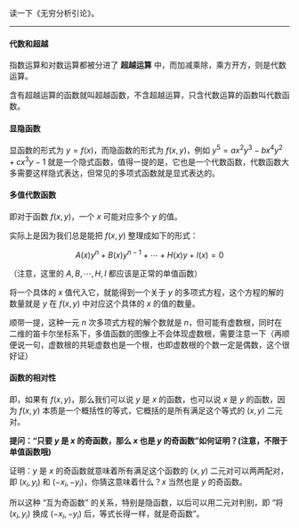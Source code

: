 读一下《无穷分析引论》。


---


#### 代数和超越

指数运算和对数运算都被分进了 **超越运算** 中，而加减乘除，乘方开方，则是代数运算。

含有超越运算的函数就叫超越函数，不含超越运算，只含代数运算的函数叫代数函数。

#### 显隐函数

显函数的形式为 $y=f(x)$，而隐函数的形式为 $f(x,y)$，例如 $y^5=ax^2y^3-bx^4y^2+cx^3y-1$ 就是一个隐式函数，值得一提的是，它也是一个代数函数，代数函数大多需要这样隐式表达，但常见的多项式函数就是显式表达的。

#### 多值代数函数

即对于函数 $f(x,y)$，一个 $x$ 可能对应多个 $y$ 的值。

实际上是因为我们总是能把 $f(x,y)$ 整理成如下的形式：

$$A(x)y^n+B(x)y^{n-1}+\cdots+H(x)y+I(x)=0$$

（注意，这里的 $A,B,\cdots,H,I$ 都应该是正常的单值函数）

将一个具体的 $x$ 值代入它，就能得到一个关于 $y$ 的多项式方程，这个方程的解的数量就是 $y$ 在 $f(x,y)$ 中对应这个具体的 $x$ 的值的数量。

顺带一提，这种一元 $n$ 次多项式方程的解个数就是 $n$，但可能有虚数根，同时在二维的笛卡尔坐标系下，多值函数的图像上不会体现虚数根，需要注意一下（再顺便说一句，虚数根的共轭虚数也是一个根，也即虚数根的个数一定是偶数，这个很好证）

#### 函数的相对性

即，如果有 $f(x,y)$，那么我们可以说 $y$ 是 $x$ 的函数，也可以说 $x$ 是 $y$ 的函数，因为 $f(x,y)$ 本质是一个概括性的等式，它概括的是所有满足这个等式的 $(x,y)$ 二元对。

**提问：“只要 $y$ 是 $x$ 的奇函数，那么 $x$ 也是 $y$ 的奇函数”如何证明？(注意，不限于单值函数哦)**

证明：$y$ 是 $x$ 的奇函数就意味着所有满足这个函数的 $(x,y)$ 二元对可以两两配对，即 $(x_i,y_i)$ 和 $(-x_i,-y_i)$，你猜这意味着什么？$x$ 当然也是 $y$ 的奇函数。

所以这种 “互为奇函数” 的关系，特别是隐函数，以后可以用二元对判别，即 “将 $(x_i,y_i)$ 换成 $(-x_i,-y_i)$ 后，等式长得一样，就是奇函数”。
